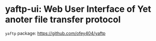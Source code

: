 # yaftp-ui: Web User Interface of Yet anoter file transfer protocol

`yaftp` package: https://github.com/ofey404/yaftp